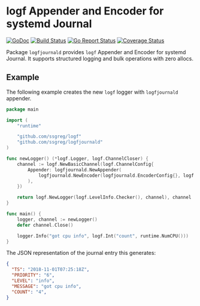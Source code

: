 # logf Appender and Encoder for systemd Journal

[![GoDoc](https://godoc.org/github.com/ssgreg/logfjournald?status.svg)](https://godoc.org/github.com/ssgreg/logfjournald)
[![Build Status](https://travis-ci.org/ssgreg/logfjournald.svg?branch=master)](https://travis-ci.org/ssgreg/logfjournald)
[![Go Report Status](https://goreportcard.com/badge/github.com/ssgreg/logfjournald)](https://goreportcard.com/report/github.com/ssgreg/logfjournald)
[![Coverage Status](https://coveralls.io/repos/github/ssgreg/logfjournald/badge.svg?branch=master)](https://coveralls.io/github/ssgreg/logfjournald?branch=master)

Package `logfjournald` provides `logf` Appender and Encoder for systemd Journal. It supports structured logging and bulk operations with zero allocs.

## Example

The following example creates the new `logf` logger with `logfjournald` appender.

```go
package main

import (
    "runtime"

    "github.com/ssgreg/logf"
    "github.com/ssgreg/logfjournald"
)

func newLogger() (*logf.Logger, logf.ChannelCloser) {
    channel := logf.NewBasicChannel(logf.ChannelConfig{
        Appender: logfjournald.NewAppender(
            logfjournald.NewEncoder(logfjournald.EncoderConfig{}, logf.NewJSONTypeEncoderFactory(logf.JSONEncoderConfig{})),
        ),
    })

    return logf.NewLogger(logf.LevelInfo.Checker(), channel), channel
}

func main() {
    logger, channel := newLogger()
    defer channel.Close()

    logger.Info("got cpu info", logf.Int("count", runtime.NumCPU()))
}
```

The JSON representation of the journal entry this generates:

```json
{
  "TS": "2018-11-01T07:25:18Z",
  "PRIORITY": "6",
  "LEVEL": "info",
  "MESSAGE": "got cpu info",
  "COUNT": "4",
}
```
